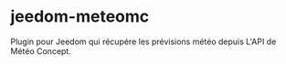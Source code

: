 # jeedom-meteomc

Plugin pour Jeedom qui récupére les prévisions météo depuis L'API de Météo Concept.

